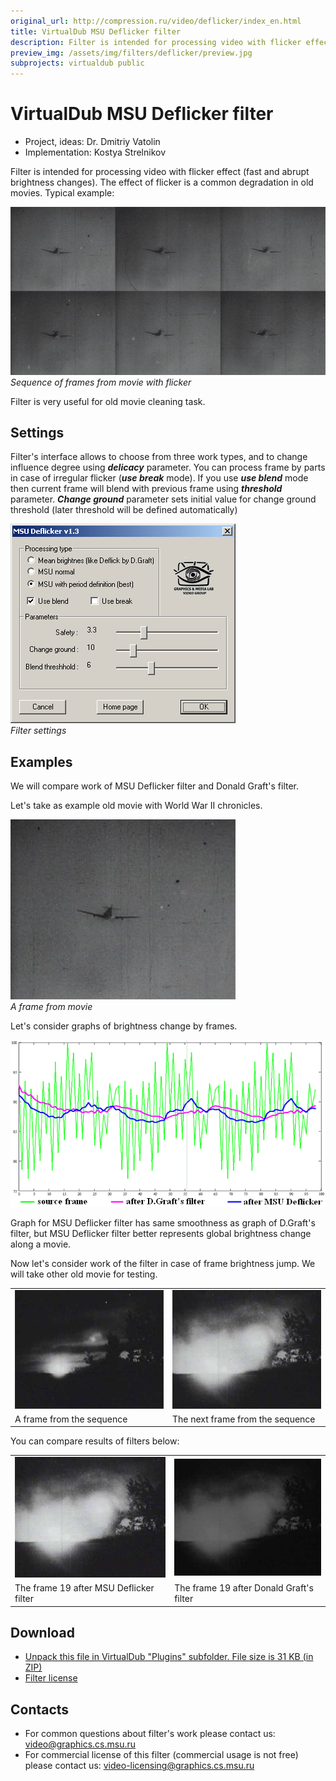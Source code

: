 ```yaml
---
original_url: http://compression.ru/video/deflicker/index_en.html
title: VirtualDub MSU Deflicker filter
description: Filter is intended for processing video with flicker effect
preview_img: /assets/img/filters/deflicker/preview.jpg
subprojects: virtualdub public
---
```


# VirtualDub MSU Deflicker filter

* Project, ideas: Dr. Dmitriy Vatolin  
* Implementation: Kostya Strelnikov

Filter is intended for processing video with flicker effect (fast and
abrupt brightness changes). The effect of flicker is a common
degradation in old movies. Typical example:

<div class="center">
    <div>
        <img src="/assets/img/filters/deflicker/flick_example.jpg" alt="Sequence of frames from movie with flicker"><br>
        <i>Sequence of frames from movie with flicker</i>
    </div>
</div>

Filter is very useful for old movie cleaning task.

## Settings

Filter's interface allows to choose from three work types, and to change
influence degree using ***delicacy*** parameter. You can process frame
by parts in case of irregular flicker (***use break*** mode). If you use
***use blend*** mode then current frame will blend with previous frame
using ***threshold*** parameter. ***Change ground*** parameter sets
initial value for change ground threshold (later threshold will be
defined automatically)

<div class="center">
    <div>
        <img src="/assets/img/filters/deflicker/dialog.gif" alt="Filter settings"><br>
        <i>Filter settings</i>
    </div>
</div>

## Examples

We will compare work of MSU Deflicker filter and Donald Graft's filter.

Let's take as example old movie with World War II chronicles.

<div class="center">
    <div>
        <img src="/assets/img/filters/deflicker/frm_1_from_film_12.jpg" alt="A frame from movie"><br>
        <i>A frame from movie</i>
    </div>
</div>

Let's consider graphs of brightness change by frames.

<div class="center">
    <div><img src="/assets/img/filters/deflicker/graphs_for_film12_en.gif" alt="Brightness change by frames"></div>
</div>

Graph for MSU Deflicker filter has same smoothness as graph of D.Graft's
filter, but MSU Deflicker filter better represents global brightness
change along a movie.

Now let's consider work of the filter in case of frame brightness jump.
We will take other old movie for testing.

<table>
<tbody>
<tr class="odd">
<td><img src="/assets/img/filters/deflicker/frm_18_from_film_02.jpg" alt="frame from the sequence" /></td>
<td><img src="/assets/img/filters/deflicker/frm_19_from_film_02.jpg" alt="next frame from the sequence" /></td>
</tr>
<tr class="even">
<td>A frame from the sequence</td>
<td>The next frame from the sequence</td>
</tr>
</tbody>
</table>

You can compare results of filters below:

<table>
<tbody>
<tr class="odd">
<td><img src="/assets/img/filters/deflicker/frm_19_from_film_02_msu.jpg" alt="frame after MSU Deflicker filter" /></td>
<td><img src="/assets/img/filters/deflicker/frm_19_from_film_02_dg.jpg" alt="frame after Donald Graft&#39;s filter" /></td>
</tr>
<tr class="even">
<td>The frame 19 after MSU Deflicker filter</td>
<td>The frame 19 after Donald Graft's filter</td>
</tr>
</tbody>
</table>

## Download

- [Unpack this file in VirtualDub "Plugins" subfolder. File size is 31
  KB (in
  ZIP)](http://compression.ru/video/deflicker/src/msu_deflicker.zip)
- [Filter license](http://compression.ru/video/license.txt)

## Contacts

* For common questions about filter's work please contact us: <video@graphics.cs.msu.ru>
* For commercial license of this filter (commercial usage is not free) please contact us: <video-licensing@graphics.cs.msu.ru>
